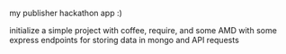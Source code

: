 my publisher hackathon app :)

initialize a simple project with coffee, require, and some AMD with some express endpoints for storing data in mongo and API requests
